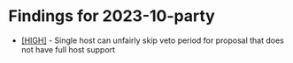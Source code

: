 # Findings for 2023-10-party 

- [[HIGH]]([HIGH]-1986291808/README.md) - Single host can unfairly skip veto period for proposal that does not have full host support

